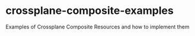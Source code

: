 # crossplane-composite-examples

Examples of Crossplane Composite Resources and how to implement them


